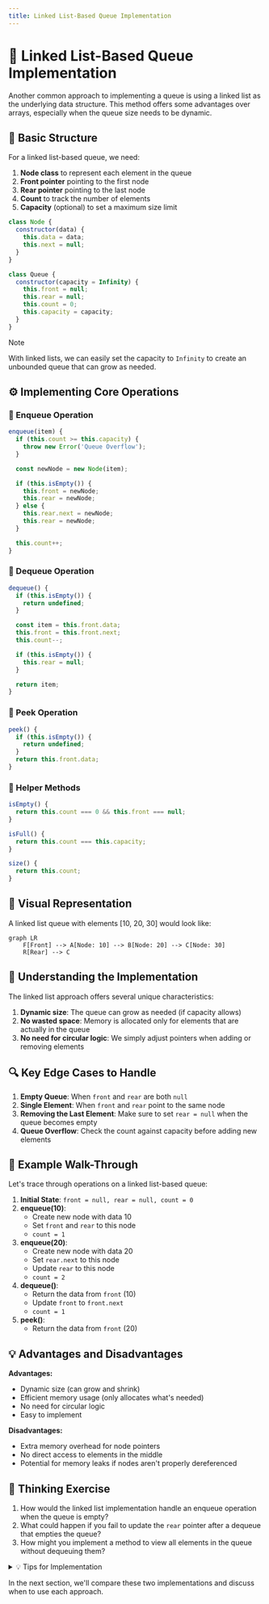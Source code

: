 ```yaml
---
title: Linked List-Based Queue Implementation
---
```


# 🔗 Linked List-Based Queue Implementation

Another common approach to implementing a queue is using a linked list as the underlying data structure. This method offers some advantages over arrays, especially when the queue size needs to be dynamic.

## 🧱 Basic Structure

For a linked list-based queue, we need:

1. **Node class** to represent each element in the queue
2. **Front pointer** pointing to the first node
3. **Rear pointer** pointing to the last node
4. **Count** to track the number of elements
5. **Capacity** (optional) to set a maximum size limit

```js
class Node {
  constructor(data) {
    this.data = data;
    this.next = null;
  }
}

class Queue {
  constructor(capacity = Infinity) {
    this.front = null;
    this.rear = null;
    this.count = 0;
    this.capacity = capacity;
  }
}
```

> [!NOTE]
> With linked lists, we can easily set the capacity to `Infinity` to create an unbounded queue that can grow as needed.

## ⚙️ Implementing Core Operations

### 🔼 Enqueue Operation

```js
enqueue(item) {
  if (this.count >= this.capacity) {
    throw new Error('Queue Overflow');
  }

  const newNode = new Node(item);

  if (this.isEmpty()) {
    this.front = newNode;
    this.rear = newNode;
  } else {
    this.rear.next = newNode;
    this.rear = newNode;
  }

  this.count++;
}
```

### 🔽 Dequeue Operation

```js
dequeue() {
  if (this.isEmpty()) {
    return undefined;
  }

  const item = this.front.data;
  this.front = this.front.next;
  this.count--;

  if (this.isEmpty()) {
    this.rear = null;
  }

  return item;
}
```

### 👀 Peek Operation

```js
peek() {
  if (this.isEmpty()) {
    return undefined;
  }
  return this.front.data;
}
```

### 📏 Helper Methods

```js
isEmpty() {
  return this.count === 0 && this.front === null;
}

isFull() {
  return this.count === this.capacity;
}

size() {
  return this.count;
}
```

## 🎯 Visual Representation

A linked list queue with elements [10, 20, 30] would look like:

```mermaid
graph LR
    F[Front] --> A[Node: 10] --> B[Node: 20] --> C[Node: 30]
    R[Rear] --> C
```

## 🧠 Understanding the Implementation

The linked list approach offers several unique characteristics:

1. **Dynamic size**: The queue can grow as needed (if capacity allows)
2. **No wasted space**: Memory is allocated only for elements that are actually in the queue
3. **No need for circular logic**: We simply adjust pointers when adding or removing elements

## 🔍 Key Edge Cases to Handle

1. **Empty Queue**: When `front` and `rear` are both `null`
2. **Single Element**: When `front` and `rear` point to the same node
3. **Removing the Last Element**: Make sure to set `rear = null` when the queue becomes empty
4. **Queue Overflow**: Check the count against capacity before adding new elements

## 🎯 Example Walk-Through

Let's trace through operations on a linked list-based queue:

1. **Initial State**: `front = null, rear = null, count = 0`
2. **enqueue(10)**: 
   - Create new node with data 10
   - Set `front` and `rear` to this node
   - `count = 1`
3. **enqueue(20)**: 
   - Create new node with data 20
   - Set `rear.next` to this node
   - Update `rear` to this node
   - `count = 2`
4. **dequeue()**: 
   - Return the data from `front` (10)
   - Update `front` to `front.next`
   - `count = 1`
5. **peek()**: 
   - Return the data from `front` (20)

## 💡 Advantages and Disadvantages

**Advantages:**
- Dynamic size (can grow and shrink)
- Efficient memory usage (only allocates what's needed)
- No need for circular logic
- Easy to implement

**Disadvantages:**
- Extra memory overhead for node pointers
- No direct access to elements in the middle
- Potential for memory leaks if nodes aren't properly dereferenced

## 🤔 Thinking Exercise

1. How would the linked list implementation handle an enqueue operation when the queue is empty?
2. What could happen if you fail to update the `rear` pointer after a dequeue that empties the queue?
3. How might you implement a method to view all elements in the queue without dequeuing them?

<details>
<summary>💡 Tips for Implementation</summary>

- Always check if the queue is empty before dequeuing or peeking
- Remember to handle the special case of removing the last element
- Keep track of the count to easily check if the queue is empty or full
- Consider using a sentinel node in some implementations to simplify edge case handling

</details>

In the next section, we'll compare these two implementations and discuss when to use each approach. 